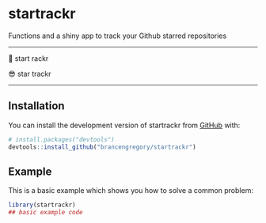 
# startrackr

<!-- badges: start -->
<!-- badges: end -->

Functions and a shiny app to track your Github starred repositories

---

🙅 start rackr

😎 star trackr

---

## Installation

You can install the development version of startrackr from [GitHub](https://github.com/) with:

``` r
# install.packages("devtools")
devtools::install_github("brancengregory/startrackr")
```

## Example

This is a basic example which shows you how to solve a common problem:

``` r
library(startrackr)
## basic example code
```

